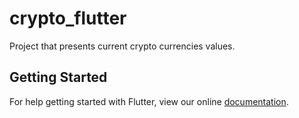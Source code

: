 # crypto_flutter

Project that presents current crypto currencies values.

## Getting Started

For help getting started with Flutter, view our online
[documentation](https://flutter.io/).

